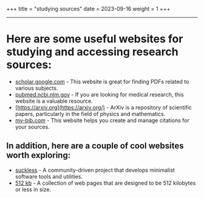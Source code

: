 +++
title = "studying sources"
date = 2023-09-16
weight = 1
+++

---

# Here are some useful websites for studying and accessing research sources:

- [scholar.google.com](http://scholar.google.com/) - This website is great for finding PDFs related to various subjects.
- [pubmed.ncbi.nlm.gov](http://pubmed.ncbi.nlm.nih.gov/) - If you are looking for medical research, this website is a valuable resource.
- [https://arxiv.org](https://arxiv.org/) - ArXiv is a repository of scientific papers, particularly in the field of physics and mathematics.
- [my-bib.com](http://my-bib.com/) - This website helps you create and manage citations for your sources.

## In addition, here are a couple of cool websites worth exploring:

- [suckless](https://suckless.org/) - A community-driven project that develops minimalist software tools and utilities.
- [512 kb](https://512kb.club/) - A collection of web pages that are designed to be 512 kilobytes or less in size.